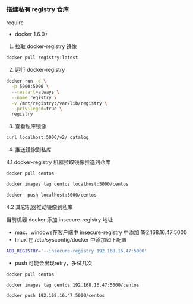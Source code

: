 ### 搭建私有 registry 仓库

require
 * docker 1.6.0+

1. 拉取 docker-registry 镜像

```sh
docker pull registry:latest
```

2. 运行 docker-registry

```sh
docker run -d \
  -p 5000:5000 \
  --restart=always \
  --name registry \
  -v /mnt/registry:/var/lib/registry \
  --privileged=true \
  registry
```

3. 查看私库镜像

```sh   
curl localhost:5000/v2/_catalog

```

4. 推送镜像到私库

4.1 docker-registry 机器拉取镜像推送到仓库

```sh
docker pull centos

docker images tag centos localhost:5000/centos

docker  push localhost:5000/centos
```

4.2 其它机器推动镜像到私库

当前机器 docker 添加 insecure-registry 地址

 * mac、windows在客户端中 insecure-registry 中添加 192.168.16.47:5000
 * linux 在 /etc/sysconfig/docker 中添加如下配置
  ```sh
  ADD_REGISTRY='--insecure-registry 192.168.16.47:5000'
  ```
 * push 可能会出现retry，多试几次
```sh
docker pull centos

docker images tag centos 192.168.16.47:5000/centos

docker push 192.168.16.47:5000/centos
```
